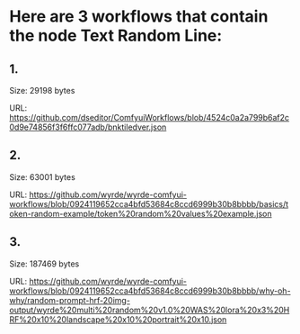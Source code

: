 # Here are 3 workflows that contain the node Text Random Line:

## 1. 

Size: 29198 bytes

URL: https://github.com/dseditor/ComfyuiWorkflows/blob/4524c0a2a799b6af2c0d9e74856f3f6ffc077adb/bnktiledver.json

## 2. 

Size: 63001 bytes

URL: https://github.com/wyrde/wyrde-comfyui-workflows/blob/0924119652cca4bfd53684c8ccd6999b30b8bbbb/basics/token-random-example/token%20random%20values%20example.json

## 3. 

Size: 187469 bytes

URL: https://github.com/wyrde/wyrde-comfyui-workflows/blob/0924119652cca4bfd53684c8ccd6999b30b8bbbb/why-oh-why/random-prompt-hrf-20img-output/wyrde%20multi%20random%20v1.0%20WAS%20lora%20x3%20HRF%20x10%20landscape%20x10%20portrait%20x10.json

